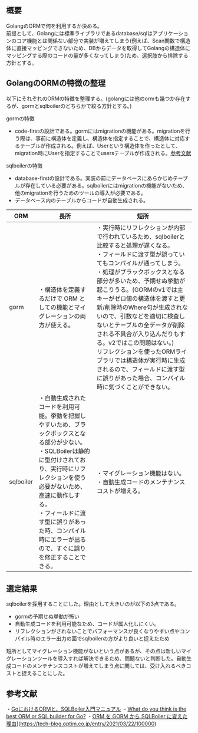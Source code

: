 ## 概要
GolangのORMで何を利用するか決める。  
前提として、Golangには標準ライブラリであるdatabase/sqlはアプリケーションのコア機能とは関係ない部分で実装が増えてしまう(例えば、Scan関数で構造体に直接マッピングできないため、DBからデータを取得してGolangの構造体にマッピングする際のコードの量が多くなってしまう)ため、選択肢から排除する方針とする。

## GolangのORMの特徴の整理
以下にそれぞれのORMの特徴を整理する。(golangには他のormも幾つか存在するが、gormとsqlboilerのどちらかで絞る方針とする。)

gormの特徴
- code-firstの設計である。gormにはmigrationの機能がある。migrationを行う際は、事前に構造体を定義し、構造体を指定することで、構造体に対応するテーブルが作成される。例えば、Userという構造体を作ったとして、migration時にUserを指定することでusersテーブルが作成される。[参考文献](https://gorm.io/ja_JP/docs/migration.html)

sqlboilerの特徴
- database-firstの設計である。実装の前にデータベースにあらかじめテーブルが存在している必要がある。sqlboilerにはmigrationの機能がないため、他のmigrationを行うためのツールの導入が必要である。
- データベース内のテーブルからコードが自動生成される。

| ORM  | 長所 | 短所
| ------------- | ------------- | ------------- |
| gorm  | ・構造体を定義するだけで ORM としての機能とマイグレーションの両方が使える。 | ・実行時にリフレクションが内部で行われているため、sqlboilerと比較すると処理が遅くなる。<br>・フィールドに渡す型が誤っていてもコンパイルが通ってしまう。<br>・処理がブラックボックスとなる部分が多いため、予期せぬ挙動が起こりうる。(GORMのv1では主キーがゼロ値の構造体を渡すと更新/削除時のWhere句が生成されないので、引数などを適切に検査しないとテーブルの全データが削除される不具合が入り込んだりもする。v2ではこの問題はない。)<br>リフレクションを使ったORMライブラリでは構造体が実行時に生成されるので、フィールドに渡す型に誤りがあった場合、コンパイル時に気づくことができない。 |
| sqlboiler  | ・自動生成されたコードを利用可能。挙動を把握しやすいため、ブラックボックスとなる部分が少ない。<br>・SQLBoilerは静的に型付けされており、実行時にリフレクションを使う必要がないため、[高速](https://github.com/volatiletech/sqlboiler#benchmarks)に動作しする。<br>・フィールドに渡す型に誤りがあった時、コンパイル時にエラーが出るので、すぐに誤りを修正することできる。  | ・マイグレーション機能はない。<br>・自動生成コードのメンテナンスコストが増える。 |

## 選定結果
sqlboilerを採用することにした。理由として大きいのが以下の3点である。
- gormの予期せぬ挙動が怖い
- 自動生成コードを利用可能なため、コードが属人化しにくい。
- リフレクションがされないことでパフォーマンスが良くなりやすい点やコンパイル時のエラー出力の面でsqlboilerの方がより良いと捉えたため

短所としてマイグレーション機能がないという点があるが、その点は新しいマイグレーションツールを導入すれば解決できるため、問題ないと判断した。自動生成コードのメンテナンスコストが増えてしまう点に関しては、受け入れるべきコストと捉えることにした。

## 参考文献
・[GoにおけるORMと、SQLBoiler入門マニュアル](https://zenn.dev/gami/articles/0fb2cf8b36aa09)
・[What do you think is the best ORM or SQL builder for Go?](https://www.reddit.com/r/golang/comments/t5l7uu/what_do_you_think_is_the_best_orm_or_sql_builder/)
・[ORM を GORM から SQLBoiler に変えた理由](https://tech-blog.optim.co.jp/entry/2021/03/22/100000)](https://tech-blog.optim.co.jp/entry/2021/03/22/100000)
